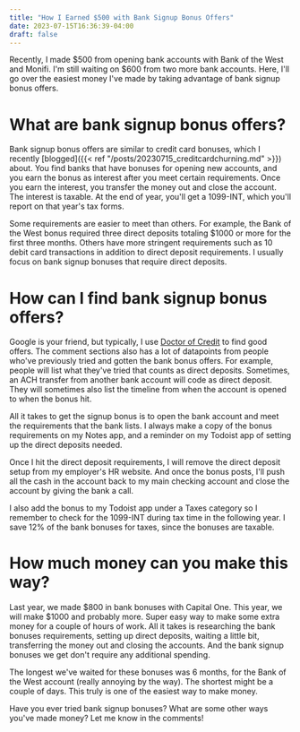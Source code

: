 ```yaml
---
title: "How I Earned $500 with Bank Signup Bonus Offers"
date: 2023-07-15T16:36:39-04:00
draft: false
---
```


Recently, I made $500 from opening bank accounts with Bank of the West and Monifi. I'm still waiting on $600 from two more bank accounts. Here, I'll go over the easiest money I've made by taking advantage of bank signup bonus offers.

# What are bank signup bonus offers?

Bank signup bonus offers are similar to credit card bonuses, which I recently [blogged]({{< ref "/posts/20230715_creditcardchurning.md" >}}) about. You find banks that have bonuses for opening new accounts, and you earn the bonus as interest after you meet certain requirements. Once you earn the interest, you transfer the money out and close the account. The interest is taxable. At the end of year, you'll get a 1099-INT, which you'll report on that year's tax forms. 

Some requirements are easier to meet than others. For example, the Bank of the West bonus required three direct deposits totaling $1000 or more for the first three months. Others have more stringent requirements such as 10 debit card transactions in addition to direct deposit requirements. I usually focus on bank signup bonuses that require direct deposits.

# How can I find bank signup bonus offers?
Google is your friend, but typically, I use [Doctor of Credit](http://doctorofcredit.com/) to find good offers. The comment sections also has a lot of datapoints from people who've previously tried and gotten the bank bonus offers. For example, people will list what they've tried that counts as direct deposits. Sometimes, an ACH transfer from another bank account will code as direct deposit. They will sometimes also list the timeline from when the account is opened to when the bonus hit. 

All it takes to get the signup bonus is to open the bank account and meet the requirements that the bank lists. I always make a copy of the bonus requirements on my Notes app, and a reminder on my Todoist app of setting up the direct deposits needed. 

Once I hit the direct deposit requirements, I will remove the direct deposit setup from my employer's HR website. And once the bonus posts, I'll push all the cash in the account back to my main checking account and close the account by giving the bank a call. 

I also add the bonus to my Todoist app under a Taxes category so I remember to check for the 1099-INT during tax time in the following year. I save 12% of the bank bonuses for taxes, since the bonuses are taxable. 

# How much money can you make this way?
Last year, we made $800 in bank bonuses with Capital One. This year, we will make $1000 and probably more. Super easy way to make some extra money for a couple of hours of work. All it takes is researching the bank bonuses requirements, setting up direct deposits, waiting a little bit, transferring the money out and closing the accounts. And the bank signup bonuses we get don't require any additional spending. 

The longest we've waited for these bonuses was 6 months, for the Bank of the West account (really annoying by the way). The shortest might be a couple of days. This truly is one of the easiest way to make money. 

Have you ever tried bank signup bonuses? What are some other ways you've made money? Let me know in the comments!

